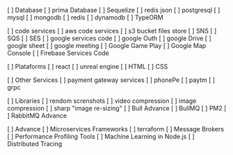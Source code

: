 [ ] Database
    [ ] prima Database
    [ ] Sequelize
    [ ] redis json
    [ ] postgresql
    [ ] mysql
    [ ] mongodb
    [ ] redis
    [ ] dynamodb
    [ ] TypeORM

[ ] code services
    [ ] aws code services
        [ ] s3 bucket files store
        [ ] SNS
        [ ] SQS
        [ ] SES
    [ ] google services code
        [ ] google Outh
        [ ] google Drive
        [ ] google sheet
        [ ] google meeting
    [ ] Google Game Play
    [ ] Google Map Console
    [ ] Firebase Services Code

[ ] Plataforms
    [ ] react
    [ ] unreal engine
    [ ] HTML 
    [ ] CSS
 
[ ] Other Services
    [ ] payment gateway services
        [ ] phonePe
        [ ] paytm
    [ ] grpc

[ ] Libraries
    [ ] rendom screnshots
    [ ] video compression
    [ ] image compression
    [ ] sharp "image re-sizing"
    [ ] Bull Advance
    [ ] BullMQ
    [ ] PM2
    [ ] RabbitMQ Advance

[ ] Advance
    [ ] Microservices Frameworks
    [ ] terraform
    [ ] Message Brokers
    [ ] Performance Profiling Tools
    [ ] Machine Learning in Node.js
    [ ] Distributed Tracing
